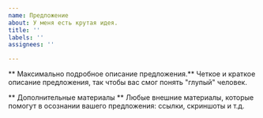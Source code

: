 ```yaml
---
name: Предложение
about: У меня есть крутая идея.
title: ''
labels: ''
assignees: ''

---
```


** Максимально подробное описание предложения.**
Четкое и краткое описание предложения, так чтобы вас смог понять "глупый" человек.

** Дополнительные материалы **
Любые внешние материалы, которые помогут в осознании вашего предложения: ссылки, скриншоты и т.д.

